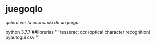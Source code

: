 # juegoqlo
_quiero ver la economía de un juego_

python 3.7.7
##librerias
'''
tesseract ocr (optical character recognition)
pyautogui
csv
'''


